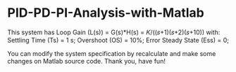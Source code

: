 # PID-PD-PI-Analysis-with-Matlab
This system has Loop Gain (L(s)) = G(s)*H(s) = 𝐾/((𝑠+1)(𝑠+2)(𝑠+10))
with:
Settling Time (Ts)       = 1 s;
Overshoot (OS)           = 10%;
Error Steady State (Ess) = 0;

You can modify the system specification by recalculate and make some changes on Matlab source code.
Thank you, have fun!
